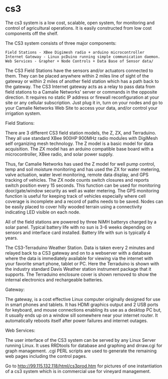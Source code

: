# cs3
The cs3 system is a low cost, scalable, open system, for monitoring and control of agricultural operations. 
It is easily constructed from low cost components off the shelf. 

The CS3 system consists of three major components:

    Field Stations - XBee Digimesh radio + arduino microcontroller
    Internet Gateway - Linux pcDuino running simple communication daemon. 
    Web Services - Grapher + Node Controls + Data Base of Sensor data/

The CS3 Field Stations have the sensors and/or actuators connected to them. They can be placed anywhere within 2 miles line of sight of the gateway or within 2 miles of another field station which has a path back to the gateway. The CS3 Internet gateway acts as a relay to pass data from field stations to a Camalie Networks' server or commands in the opposite direction. It requires no static IP address or firewall reconfiguration at your site or any cellular subscription. Just plug it in, turn on your nodes and go to your Camalie Networks Web Site to access your data, and/or control your irrigation system.

Field Stations:

There are 3 different CS3 field station models, the Z, ZX, and Terraduino. They all use standard XBee 900HP 900MHz radio modules with DigiMesh self organizing mesh technology. The Z model is a basic model for data acquisition. The ZX model has an arduino compatible base board with a microcontroller, XBee radio, and solar power supply.

Thus, far Camalie Networks has used the Z model for well pump control, temp and soil moisture monitoring and has used the ZX for water metering, valve actuation, water level monitoring, remote data display, and GPS tracking of vehicles. The ZX node counts switch closures and reports switch position every 15 seconds. This function can be used for monitoring door/gate/window security as well as water metering. The GPS monitoring function is useful for keeping track of vehicles especially where cell coverage is incomplete and a record of paths needs to be saved. Nodes can be easily placed to cover hilly wooded terrain using a connectivity indicating LED visible on each node.

All of the field stations are powered by three NiMH batterys charged by a solar panel. Typical battery life with no sun is 3-6 weeks depending on sensors and interface card installed. Battery life with sun is typically 4 years.

The CS3-Terraduino Weather Station. Data is taken every 2 minutes and relayed back to a CS3 gateway and on to a webserver with a database where the data is immediately available for viewing via the internet with your favorite smart phone, tablet or PC. Here the Terraduino is shown with the industry standard Davis Weather station instrument package that it supports.  The Terraduino enclosure cover is shown removed to show the internal electronics and rechargeable batteries.

Gateway:

The gateway, is a cost effective Linux computer originally designed for use in smart phones and tablets. It has HDMI graphics output and 2 USB ports for keyboard, and mouse connections enabling its use as a desktop PC but, it usually ends up on a window sill somewhere near your internet router. It automatically reboots itself after power failures and internet outages.

Web Services:

The user interface of the CS3 system can be served by any Linux Server running Linux.  It uses RRDtools for database and graphing  and drraw.cgi for graph management.  .cgi PERL scripts are used to generate the remaining web pages including the control pages.  

Go to http://99.115.132.118/html/cs3prod.htm  for pictures of one instantiation of a cs3 system which is in commercial use for vineyard management. 
